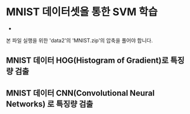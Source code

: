 # MNIST 데이터셋을 통한 SVM 학습
* 

본 파일 실행을 위한 'data2'의 'MNIST.zip'의 압축을 풀어야 합니다.
<br>


## MNIST 데이터 HOG(Histogram of Gradient)로 특징량 검출


## MNIST 데이터 CNN(Convolutional Neural Networks) 로 특징량 검출

